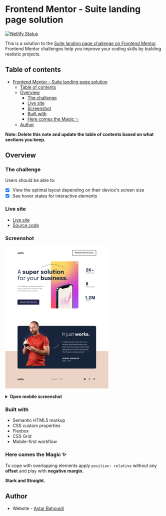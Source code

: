 # Frontend Mentor - Suite landing page solution

[![Netlify Status](https://api.netlify.com/api/v1/badges/a58a9af6-cf2a-469a-b413-8313553f2a69/deploy-status)](https://app.netlify.com/sites/graceful-queijadas-947a95/deploys)

This is a solution to the [Suite landing page challenge on Frontend Mentor](https://www.frontendmentor.io/challenges/suite-landing-page-tj_eaU-Ra). Frontend Mentor challenges help you improve your coding skills by building realistic projects.

## Table of contents

- [Frontend Mentor - Suite landing page solution](#frontend-mentor---suite-landing-page-solution)
  - [Table of contents](#table-of-contents)
  - [Overview](#overview)
    - [The challenge](#the-challenge)
    - [Live site](#live-site)
    - [Screenshot](#screenshot)
    - [Built with](#built-with)
    - [Here comes the Magic ✨](#here-comes-the-magic-)
  - [Author](#author)

**Note: Delete this note and update the table of contents based on what sections you keep.**

## Overview

### The challenge

Users should be able to:

- [x] View the optimal layout depending on their device's screen size
- [x] See hover states for interactive elements

### Live site

- [Live site](https://graceful-queijadas-947a95.netlify.app/)
- [Source code](https://github.com/astaba/suite-landing-page)

### Screenshot

[![Desktop Screenshot](./screenshots/suite-landing-page.png)](https://graceful-queijadas-947a95.netlify.app/)

<details>
  <summary><b>Open mobile screenshot</b></summary>
  <img src="screenshots/suite-landing-page-mobile.png" alt="Mobile Screenshot">
</details>

### Built with

- Semantic HTML5 markup
- CSS custom properties
- Flexbox
- CSS Grid
- Mobile-first workflow

### Here comes the Magic ✨

To cope with overlapping elements apply `position: relative` without any **offset** and play with **negative margin.**

**Stark and Straight.**

## Author

- Website - [Astar Bahouidi](https://github.com/Matondo99)

